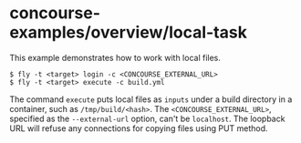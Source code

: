 # concourse-examples/overview/local-task

This example demonstrates how to work with local files. 

    $ fly -t <target> login -c <CONCOURSE_EXTERNAL_URL>
    $ fly -t <target> execute -c build.yml

The command `execute` puts local files as `inputs` under a build directory in a container, such as `/tmp/build/<hash>`. The `<CONCOURSE_EXTERNAL_URL>`, specified as the `--external-url` option, can't be `localhost`. The loopback URL will refuse any connections for copying files using PUT method.

